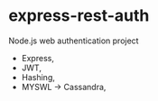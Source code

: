 # express-rest-auth
Node.js web authentication project

- Express,
- JWT,
- Hashing,
- MYSWL -> Cassandra,
